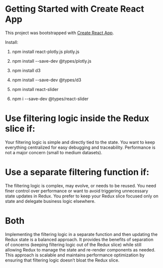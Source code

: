 # Getting Started with Create React App

This project was bootstrapped with [Create React App](https://github.com/facebook/create-react-app).


Install:
1. npm install react-plotly.js plotly.js
2. npm install --save-dev @types/plotly.js


3. npm install d3
4. npm install --save-dev @types/d3

5. npm install react-slider
6. npm i --save-dev @types/react-slider



# Use filtering logic inside the Redux slice if:
Your filtering logic is simple and directly tied to the state.
You want to keep everything centralized for easy debugging and traceability.
Performance is not a major concern (small to medium datasets).

# Use a separate filtering function if:
The filtering logic is complex, may evolve, or needs to be reused.
You need finer control over performance or want to avoid triggering unnecessary state updates in Redux.
You prefer to keep your Redux slice focused only on state and delegate business logic elsewhere.


# Both
Implementing the filtering logic in a separate function and then updating the Redux state is a balanced approach. It provides the benefits of separation of concerns (keeping filtering logic out of the Redux slice) while still allowing Redux to manage the state and re-render components as needed. This approach is scalable and maintains performance optimization by ensuring that filtering logic doesn’t bloat the Redux slice.